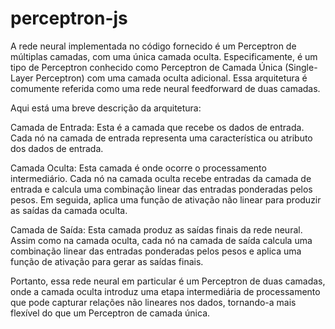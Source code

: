 # perceptron-js

A rede neural implementada no código fornecido é um Perceptron de múltiplas camadas, 
com uma única camada oculta. Especificamente, é um tipo de Perceptron conhecido como Perceptron de 
Camada Única (Single-Layer Perceptron) com uma camada oculta adicional. Essa arquitetura é comumente 
referida como uma rede neural feedforward de duas camadas.

Aqui está uma breve descrição da arquitetura:

Camada de Entrada: Esta é a camada que recebe os dados de entrada. Cada nó na camada de entrada 
representa uma característica ou atributo dos dados de entrada.

Camada Oculta: Esta camada é onde ocorre o processamento intermediário. Cada nó na camada oculta 
recebe entradas da camada de entrada e calcula uma combinação linear das entradas ponderadas pelos pesos. 
Em seguida, aplica uma função de ativação não linear para produzir as saídas da camada oculta.

Camada de Saída: Esta camada produz as saídas finais da rede neural. Assim como na camada oculta, 
cada nó na camada de saída calcula uma combinação linear das entradas ponderadas pelos pesos e aplica uma 
função de ativação para gerar as saídas finais.

Portanto, essa rede neural em particular é um Perceptron de duas camadas, onde a camada oculta 
introduz uma etapa intermediária de processamento que pode capturar relações não lineares nos dados, 
tornando-a mais flexível do que um Perceptron de camada única.
